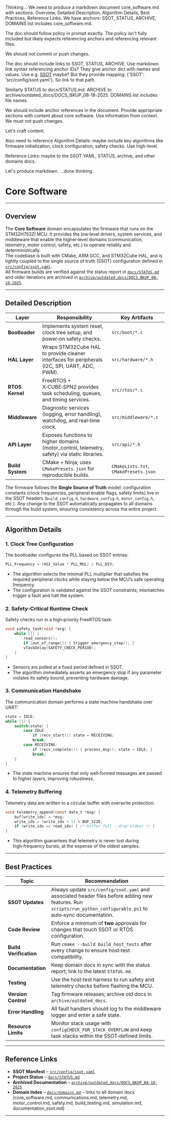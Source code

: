 Thinking...
We need to produce a markdown document core_software.md with sections: Overview, Detailed Description, Algorithm Details, Best Practices, Reference Links. We have anchors: SSOT, STATUS, ARCHIVE, DOMAINS list includes core_software.md.

The doc should follow policy in prompt exactly. The policy isn't fully included but likely expects referencing anchors and referencing relevant files.

We should not commit or push changes.

The doc should include links to SSOT, STATUS, ARCHIVE. Use markdown link syntax referencing anchor IDs? They give anchor dict with names and values. Use e.g. [SSOT](#ssot) maybe? But they provide mapping: {'SSOT': 'src/config/ssot.yaml'}. So link to that path.

Similarly STATUS to docs/STATUS.md. ARCHIVE to archive/outdated_docs/DOCS_BKUP_08-18-2025. DOMAINS list includes file names.

We should include anchor references in the document. Provide appropriate sections with content about core software. Use information from context. We must not push changes.

Let's craft content.

Also need to reference Algorithm Details: maybe include key algorithms like firmware initialization, clock configuration, safety checks. Use high-level.

Reference Links: maybe to the SSOT YAML, STATUS, archive, and other domains docs.

Let's produce markdown.
...done thinking.

# Core Software

---

## Overview
The **Core Software** domain encapsulates the firmware that runs on the STM32H753ZI MCU. It provides the low‑level drivers, system services, and middleware that enable the higher‑level domains (communication, telemetry, motor control, safety, etc.) to operate reliably and deterministically.  
The codebase is built with CMake, ARM GCC, and STM32Cube HAL, and is tightly coupled to the single source of truth (SSOT) configuration defined in [`src/config/ssot.yaml`](src/config/ssot.yaml).  
All firmware builds are verified against the status report in [`docs/STATUS.md`](docs/STATUS.md) and older iterations are archived in [`archive/outdated_docs/DOCS_BKUP_08-18-2025`](archive/outdated_docs/DOCS_BKUP_08-18-2025).

---

## Detailed Description
| Layer | Responsibility | Key Artifacts |
|-------|----------------|---------------|
| **Bootloader** | Implements system reset, clock tree setup, and power‑on safety checks. | `src/boot/*.c` |
| **HAL Layer** | Wraps STM32Cube HAL to provide cleaner interfaces for peripherals (I2C, SPI, UART, ADC, PWM). | `src/hardware/*.h` |
| **RTOS Kernel** | FreeRTOS + X‑CUBE‑SPN2 provides task scheduling, queues, and timing services. | `src/rtos/*.c` |
| **Middleware** | Diagnostic services (logging, error handling), watchdog, and real‑time clock. | `src/middleware/*.c` |
| **API Layer** | Exposes functions to higher domains (motor_control, telemetry, safety) via static libraries. | `src/api/*.h` |
| **Build System** | CMake + Ninja; uses `CMakePresets.json` for reproducible builds. | `CMakeLists.txt`, `CMakePresets.json` |

The firmware follows the **Single Source of Truth** model: configuration constants (clock frequencies, peripheral enable flags, safety limits) live in the SSOT headers (`build_config.h`, `hardware_config.h`, `motor_config.h`, etc.). Any change to the SSOT automatically propagates to all domains through the build system, ensuring consistency across the entire project.

---

## Algorithm Details
### 1. Clock Tree Configuration
The bootloader configures the PLL based on SSOT entries:

```c
PLL_Frequency = (HSI_Value * PLL_MUL) / PLL_DIV;
```

* The algorithm selects the minimal PLL multiplier that satisfies the required peripheral clocks while staying below the MCU’s safe operating frequency.
* The configuration is validated against the SSOT constraints; mismatches trigger a fault and halt the system.

### 2. Safety‑Critical Runtime Check
Safety checks run in a high‑priority FreeRTOS task:

```c
void safety_task(void *arg) {
    while (1) {
        read_sensors();
        if (out_of_range()) { trigger_emergency_stop(); }
        vTaskDelay(SAFETY_CHECK_PERIOD);
    }
}
```

* Sensors are polled at a fixed period defined in SSOT.
* The algorithm immediately asserts an emergency stop if any parameter violates its safety bound, preventing hardware damage.

### 3. Communication Handshake
The communication domain performs a state machine handshake over UART:

```c
state = IDLE;
while (1) {
    switch(state) {
        case IDLE:
            if (recv_start()) state = RECEIVING;
            break;
        case RECEIVING:
            if (recv_complete()) { process_msg(); state = IDLE; }
            break;
    }
}
```

* The state machine ensures that only well‑formed messages are passed to higher layers, improving robustness.

### 4. Telemetry Buffering
Telemetry data are written to a circular buffer with overwrite protection:

```c
void telemetry_append(const data_t *msg) {
    buf[write_idx] = *msg;
    write_idx = (write_idx + 1) % BUF_SIZE;
    if (write_idx == read_idx) { /* buffer full – drop oldest */ }
}
```

* This algorithm guarantees that telemetry is never lost during high‑frequency bursts, at the expense of the oldest samples.

---

## Best Practices
| Topic | Recommendation |
|-------|----------------|
| **SSOT Updates** | Always update `src/config/ssot.yaml` and associated header files before adding new features. Run `scripts/run_python_configurable.ps1` to auto‑sync documentation. |
| **Code Review** | Enforce a minimum of **two** approvals for changes that touch SSOT or RTOS configuration. |
| **Build Verification** | Run `cmake --build build_host_tests` after every change to ensure host‑test compatibility. |
| **Documentation** | Keep domain docs in sync with the status report; link to the latest `STATUS.md`. |
| **Testing** | Use the host‑test harness to run safety and telemetry checks before flashing the MCU. |
| **Version Control** | Tag firmware releases; archive old docs in `archive/outdated_docs`. |
| **Error Handling** | All fault handlers should log to the middleware logger and enter a safe state. |
| **Resource Limits** | Monitor stack usage with `configCHECK_FOR_STACK_OVERFLOW` and keep task stacks within the SSOT‑defined limits. |

---

## Reference Links
* **SSOT Manifest** – [`src/config/ssot.yaml`](src/config/ssot.yaml)  
* **Project Status** – [`docs/STATUS.md`](docs/STATUS.md)  
* **Archived Documentation** – [`archive/outdated_docs/DOCS_BKUP_08-18-2025`](archive/outdated_docs/DOCS_BKUP_08-18-2025)  
* **Domain Index** – [`docs/domains.md`](docs/domains.md) – links to all domain docs (core_software.md, communications.md, telemetry.md, motor_control.md, safety.md, build_testing.md, simulation.md, documentation_ssot.md)  

---

